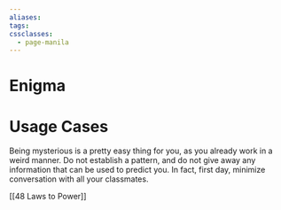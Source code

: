 ```yaml
---
aliases: 
tags: 
cssclasses:
  - page-manila
---
```

# Enigma 

# Usage Cases
Being mysterious is a pretty easy thing for you, as you already work in a weird manner. Do not establish a pattern, and do not give away any information that can be used to predict you. In fact, first day, minimize conversation with all your classmates.

[[48 Laws to Power]]